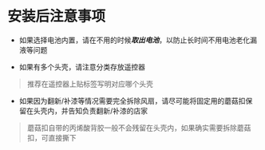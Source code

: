 # 安装后注意事项

* 如果选择电池内置，请在不用的时候***取出电池***，以防止长时间不用电池老化漏液等问题

* 如果有多个头壳，请注意分类存放遥控器

> 推荐在遥控器上贴标签写明对应哪个头壳

* 如果因为翻新/补漆等情况需要完全拆除风扇，请尽可能将固定用的蘑菇扣保留在头壳内，并告知负责翻新/补漆的店家

> 蘑菇扣自带的丙烯酸背胶一般不会残留在头壳内，如果确实需要拆除蘑菇扣，可直接撕下
